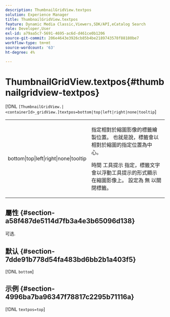 ```yaml
---
description: ThumbnailGridView.textpos
solution: Experience Manager
title: ThumbnailGridView.textpos
feature: Dynamic Media Classic,Viewers,SDK/API,eCatalog Search
role: Developer,User
exl-id: a79aa5c7-5691-4695-ac6d-d461ce0b1206
source-git-commit: 206e4643e3926cb85b4be2189743578f88180be7
workflow-type: tm+mt
source-wordcount: '63'
ht-degree: 4%

---
```


# ThumbnailGridView.textpos{#thumbnailgridview-textpos}

[!DNL `[ThumbnailGridView.|<containerId>_gridView.]textpos=bottom|top|left|right|none|tooltip`]

<table id="table_1BEBE260769B4A0C9E9F5016D2FA68A0"> 
 <tbody> 
  <tr> 
   <td> <p> <span class="codeph"> bottom|top|left|right|none|tooltip</span> </p> </td> 
   <td> <p> 指定相對於縮圖影像的標籤繪製位置。 也就是說，標籤會以相對於縮圖的指定位置為中心。 </p> <p>時間 <span class="codeph"> 工具提示</span> 指定，標籤文字會以浮動工具提示的形式顯示在縮圖影像上。 設定為 <span class="codeph"> 無</span> 以關閉標籤。 </p> </td> 
  </tr> 
 </tbody> 
</table>

## 屬性 {#section-a58f487de5114d7fb3a4e3b65096d138}

可选.

## 默认 {#section-7dde91b778d54fa483bd6bb2b1a403f5}

[!DNL `bottom`]

## 示例 {#section-4996ba7ba96347f78817c2295b71116a}

[!DNL `textpos=top`]
